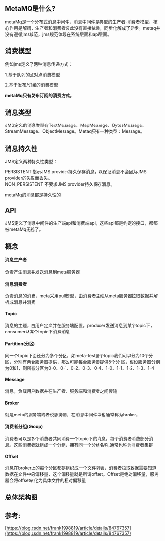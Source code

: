 ## MetaMQ是什么?

metaMq是一个分布式消息中间件，消息中间件是典型的生产者-消费者模型，核心作用是解耦，生产者和消费者彼此没有直接依赖，同步化解成了异步。metaq并没有遵循jms规范，jms规范体现在系统层面和api层面。

## 消费模型

例如jms定义了两种消息传递方式：

1.基于队列的点对点消费模型

2.基于发布/订阅的消费模型

**metaMq只有发布订阅的消费方式。**

## 消息类型

JMS定义的消息类型有TextMessage、MapMessage、BytesMessage、StreamMessage、ObjectMessage。Metaq只有一种类型：Message。

## 消息持久性

JMS定义两种持久性类型：

PERSISTENT 指示JMS provider持久保存消息，以保证消息不会因为JMS provider的失败而丢失。  
NON\_PERSISTENT 不要求JMS provider持久保存消息。

metaMq的消息都是持久性的

## API

JMS定义了消息中间件的生产端api和消费端api，这些api都是约定的接口，都都被metaMq无视了。

## 概念

#### 消息生产者

负责产生消息并发送消息到meta服务器

#### 消息消费者

负责消息的消费，meta采用pull模型，由消费者主动从meta服务器拉取数据并解析成消息并消费

#### Topic

消息的主题，由用户定义并在服务端配置。producer发送消息到某个topic下，consumer从某个topic下消费消息

#### Partition\(分区\)

同一个topic下面还分为多个分区，如meta-test这个topic我们可以分为10个分区，分别有两台服务器提供，那么可能每台服务器提供5个分 区，假设服务器分别为0和1，则所有分区为0-0、0-1、0-2、0-3、0-4、1-0、1-1、1-2、1-3、1-4

#### Message

消息，负载用户数据并在生产者、服务端和消费者之间传输

#### Broker

就是meta的服务端或者说服务器，在消息中间件中也通常称为broker。

#### 消费者分组\(Group\)

消费者可以是多个消费者共同消费一个topic下的消息，每个消费者消费部分消息。这些消费者就组成一个分组，拥有同一个分组名称,通常也称为消费者集群

#### Offset

消息在broker上的每个分区都是组织成一个文件列表，消费者拉取数据需要知道数据在文件中的偏移量，这个偏移量就是所谓offset。Offset是绝对偏移量，服务器会将offset转化为具体文件的相对偏移量

## 总体架构图



## 参考:

[https://blog.csdn.net/frank1998819/article/details/84767357](https://blog.csdn.net/frank1998819/article/details/84767357)

